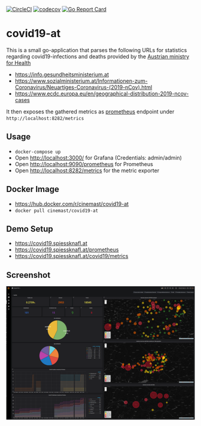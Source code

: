 [![CircleCI](https://circleci.com/gh/cinemast/covid19-at.svg?style=svg)](https://circleci.com/gh/cinemast/covid19-at)
[![codecov](https://codecov.io/gh/cinemast/covid19-at/branch/master/graph/badge.svg)](https://codecov.io/gh/cinemast/covid19-at)
[![Go Report Card](https://goreportcard.com/badge/github.com/cinemast/covid19-at)](https://goreportcard.com/report/github.com/cinemast/covid19-at)

# covid19-at

This is a small go-application that parses the following URLs for statistics regarding covid19-infections and deaths
provided by the [Austrian ministry for Health](https://www.sozialministerium.at/public.html)

- https://info.gesundheitsministerium.at
- https://www.sozialministerium.at/Informationen-zum-Coronavirus/Neuartiges-Coronavirus-(2019-nCov).html
- https://www.ecdc.europa.eu/en/geographical-distribution-2019-ncov-cases

It then exposes the gathered metrics as [prometheus](https://prometheus.io/) endpoint under `http://localhost:8282/metrics`

## Usage
- ```docker-compose up```
- Open [http://localhost:3000/](http://localhost:3000/) for Grafana (Credentials: admin/admin)
- Open [http://localhost:9090/prometheus](http://localhost:9090/prometheus) for Prometheus
- Open [http://localhost:8282/metrics](http://localhost:8282/metrics) for the metric exporter

## Docker Image
- https://hub.docker.com/r/cinemast/covid19-at
- `docker pull cinemast/covid19-at`

## Demo Setup

- https://covid19.spiessknafl.at
- https://covid19.spiessknafl.at/prometheus
- https://covid19.spiessknafl.at/covid19/metrics

## Screenshot
![](screenshots/grafana.png)